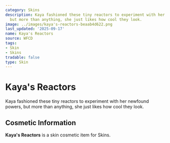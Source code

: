 ```yaml
---
category: Skins
description: Kaya fashioned these tiny reactors to experiment with her newfound powers,
  but more than anything, she just likes how cool they look.
image: ../images/kaya's-reactors-beaab4d622.png
last_updated: '2025-09-17'
name: Kaya's Reactors
source: WFCD
tags:
- Skin
- Skins
tradable: false
type: Skin
---
```


# Kaya's Reactors

Kaya fashioned these tiny reactors to experiment with her newfound powers, but more than anything, she just likes how cool they look.

## Cosmetic Information

**Kaya's Reactors** is a skin cosmetic item for Skins.

